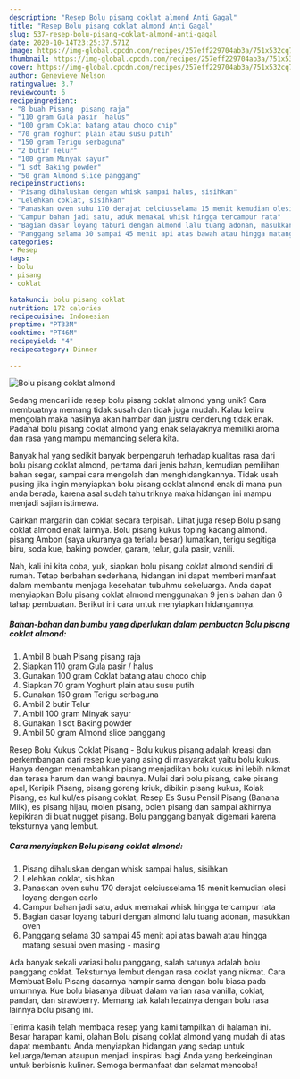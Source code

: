```yaml
---
description: "Resep Bolu pisang coklat almond Anti Gagal"
title: "Resep Bolu pisang coklat almond Anti Gagal"
slug: 537-resep-bolu-pisang-coklat-almond-anti-gagal
date: 2020-10-14T23:25:37.571Z
image: https://img-global.cpcdn.com/recipes/257eff229704ab3a/751x532cq70/bolu-pisang-coklat-almond-foto-resep-utama.jpg
thumbnail: https://img-global.cpcdn.com/recipes/257eff229704ab3a/751x532cq70/bolu-pisang-coklat-almond-foto-resep-utama.jpg
cover: https://img-global.cpcdn.com/recipes/257eff229704ab3a/751x532cq70/bolu-pisang-coklat-almond-foto-resep-utama.jpg
author: Genevieve Nelson
ratingvalue: 3.7
reviewcount: 6
recipeingredient:
- "8 buah Pisang  pisang raja"
- "110 gram Gula pasir  halus"
- "100 gram Coklat batang atau choco chip"
- "70 gram Yoghurt plain atau susu putih"
- "150 gram Terigu serbaguna"
- "2 butir Telur"
- "100 gram Minyak sayur"
- "1 sdt Baking powder"
- "50 gram Almond slice panggang"
recipeinstructions:
- "Pisang dihaluskan dengan whisk sampai halus, sisihkan"
- "Lelehkan coklat, sisihkan"
- "Panaskan oven suhu 170 derajat celciusselama 15 menit kemudian olesi loyang dengan carlo"
- "Campur bahan jadi satu, aduk memakai whisk hingga tercampur rata"
- "Bagian dasar loyang taburi dengan almond lalu tuang adonan, masukkan oven"
- "Panggang selama 30 sampai 45 menit api atas bawah atau hingga matang sesuai oven masing - masing"
categories:
- Resep
tags:
- bolu
- pisang
- coklat

katakunci: bolu pisang coklat 
nutrition: 172 calories
recipecuisine: Indonesian
preptime: "PT33M"
cooktime: "PT46M"
recipeyield: "4"
recipecategory: Dinner

---
```



![Bolu pisang coklat almond](https://img-global.cpcdn.com/recipes/257eff229704ab3a/751x532cq70/bolu-pisang-coklat-almond-foto-resep-utama.jpg)

Sedang mencari ide resep bolu pisang coklat almond yang unik? Cara membuatnya memang tidak susah dan tidak juga mudah. Kalau keliru mengolah maka hasilnya akan hambar dan justru cenderung tidak enak. Padahal bolu pisang coklat almond yang enak selayaknya memiliki aroma dan rasa yang mampu memancing selera kita.

Banyak hal yang sedikit banyak berpengaruh terhadap kualitas rasa dari bolu pisang coklat almond, pertama dari jenis bahan, kemudian pemilihan bahan segar, sampai cara mengolah dan menghidangkannya. Tidak usah pusing jika ingin menyiapkan bolu pisang coklat almond enak di mana pun anda berada, karena asal sudah tahu triknya maka hidangan ini mampu menjadi sajian istimewa.

Cairkan margarin dan coklat secara terpisah. Lihat juga resep Bolu pisang coklat almond enak lainnya. Bolu pisang kukus toping kacang almond. pisang Ambon (saya ukuranya ga terlalu besar) lumatkan, terigu segitiga biru, soda kue, baking powder, garam, telur, gula pasir, vanili.


Nah, kali ini kita coba, yuk, siapkan bolu pisang coklat almond sendiri di rumah. Tetap berbahan sederhana, hidangan ini dapat memberi manfaat dalam membantu menjaga kesehatan tubuhmu sekeluarga. Anda dapat menyiapkan Bolu pisang coklat almond menggunakan 9 jenis bahan dan 6 tahap pembuatan. Berikut ini cara untuk menyiapkan hidangannya.

<!--inarticleads1-->

##### Bahan-bahan dan bumbu yang diperlukan dalam pembuatan Bolu pisang coklat almond:

1. Ambil 8 buah Pisang  pisang raja
1. Siapkan 110 gram Gula pasir / halus
1. Gunakan 100 gram Coklat batang atau choco chip
1. Siapkan 70 gram Yoghurt plain atau susu putih
1. Gunakan 150 gram Terigu serbaguna
1. Ambil 2 butir Telur
1. Ambil 100 gram Minyak sayur
1. Gunakan 1 sdt Baking powder
1. Ambil 50 gram Almond slice panggang


Resep Bolu Kukus Coklat Pisang - Bolu kukus pisang adalah kreasi dan perkembangan dari resep kue yang asing di masyarakat yaitu bolu kukus. Hanya dengan menambahkan pisang menjadikan bolu kukus ini lebih nikmat dan terasa harum dan wangi baunya. Mulai dari bolu pisang, cake pisang apel, Keripik Pisang, pisang goreng kriuk, dibikin pisang kukus, Kolak Pisang, es kul kul/es pisang coklat, Resep Es Susu Pensil Pisang (Banana Milk), es pisang hijau, molen pisang, bolen pisang dan sampai akhirnya kepikiran di buat nugget pisang. Bolu panggang banyak digemari karena teksturnya yang lembut. 

<!--inarticleads2-->

##### Cara menyiapkan Bolu pisang coklat almond:

1. Pisang dihaluskan dengan whisk sampai halus, sisihkan
1. Lelehkan coklat, sisihkan
1. Panaskan oven suhu 170 derajat celciusselama 15 menit kemudian olesi loyang dengan carlo
1. Campur bahan jadi satu, aduk memakai whisk hingga tercampur rata
1. Bagian dasar loyang taburi dengan almond lalu tuang adonan, masukkan oven
1. Panggang selama 30 sampai 45 menit api atas bawah atau hingga matang sesuai oven masing - masing


Ada banyak sekali variasi bolu panggang, salah satunya adalah bolu panggang coklat. Teksturnya lembut dengan rasa coklat yang nikmat. Cara Membuat Bolu Pisang dasarnya hampir sama dengan bolu biasa pada umumnya. Kue bolu biasanya dibuat dalam varian rasa vanilla, coklat, pandan, dan strawberry. Memang tak kalah lezatnya dengan bolu rasa lainnya bolu pisang ini. 

Terima kasih telah membaca resep yang kami tampilkan di halaman ini. Besar harapan kami, olahan Bolu pisang coklat almond yang mudah di atas dapat membantu Anda menyiapkan hidangan yang sedap untuk keluarga/teman ataupun menjadi inspirasi bagi Anda yang berkeinginan untuk berbisnis kuliner. Semoga bermanfaat dan selamat mencoba!
